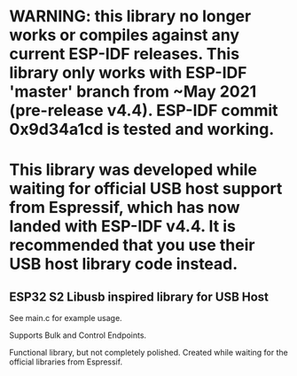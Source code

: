 # WARNING: this library no longer works or compiles against any current ESP-IDF releases. This library only works with ESP-IDF 'master' branch from ~May 2021 (pre-release v4.4). ESP-IDF commit 0x9d34a1cd is tested and working.

# This library was developed while waiting for official USB host support from Espressif, which has now landed with ESP-IDF v4.4. It is recommended that you use their USB host library code instead.

## ESP32 S2 Libusb inspired library for USB Host

See main.c for example usage. 

Supports Bulk and Control Endpoints.

Functional library, but not completely polished. Created while waiting for the official libraries from Espressif.


